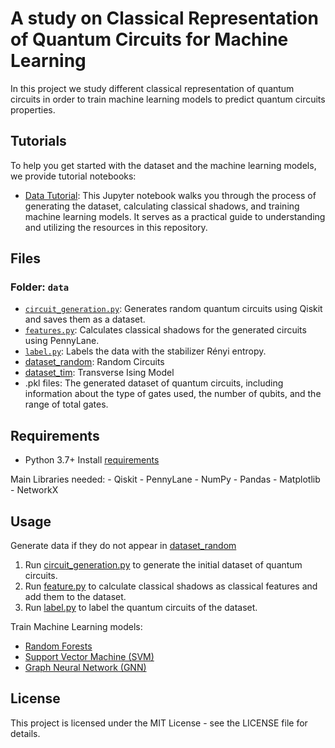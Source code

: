# A study on Classical Representation of Quantum Circuits for Machine Learning 

In this project we study different classical representation of quantum circuits in order to train machine learning models to predict quantum circuits properties.

## Tutorials

To help you get started with the dataset and the machine learning models, we provide tutorial notebooks:

- [Data Tutorial](data/tutorial_data.ipynb): This Jupyter notebook walks you through the process of generating the dataset, calculating classical shadows, and training machine learning models. It serves as a practical guide to understanding and utilizing the resources in this repository.

## Files
### Folder: `data`
- [`circuit_generation.py`](data/circuit_generation.py): Generates random quantum circuits using Qiskit and saves them as a dataset.
- [`features.py`](data/features.py): Calculates classical shadows for the generated circuits using PennyLane.
- [`label.py`](data/label.py): Labels the data with the stabilizer Rényi entropy.
- [dataset_random](data/dataset_random/): Random Circuits
- [dataset_tim](data/dataset_tim/): Transverse Ising Model
- .pkl files: The generated dataset of quantum circuits, including information about the type of gates used, the number of qubits, and the range of total gates.


## Requirements

- Python 3.7+
Install [requirements](requirements.txt)

Main Libraries needed:
    - Qiskit
    - PennyLane
    - NumPy
    - Pandas
    - Matplotlib
    - NetworkX

## Usage

Generate data if they do not appear in [dataset_random](data/dataset_random/)
1. Run [circuit_generation.py](circuit_generation.py) to generate the initial dataset of quantum circuits.
2. Run [feature.py](feature.py) to calculate classical shadows as classical features and add them to the dataset.
3. Run [label.py](label.py) to label the quantum circuits of the dataset.

Train Machine Learning models:
- [Random Forests](random_forest.py)
- [Support Vector Machine (SVM)](svm.py)
- [Graph Neural Network (GNN)](gnn.py)

## License
This project is licensed under the MIT License - see the LICENSE file for details.
